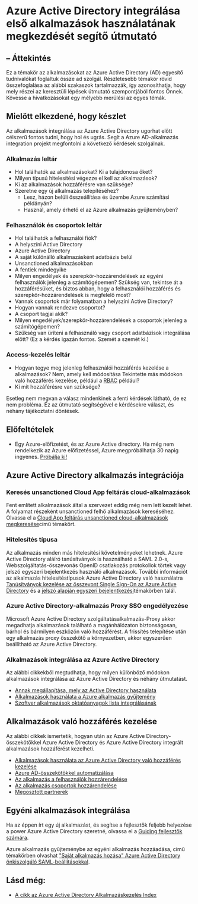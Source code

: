 <properties
   pageTitle="Azure Active Directory integrálása az alkalmazások az első lépések útmutató |}  Microsoft Azure"
   description="Ez a cikk lépések útmutató letöltése az Azure Active Directory (AD) integrálása helyszíni alkalmazások, és a felhő alkalmazások."
   services="active-directory"
   documentationCenter=""
   authors="ihenkel"
   manager="femila"
   editor=""/>

   <tags
      ms.service="active-directory"
      ms.devlang="na"
      ms.topic="article"
      ms.tgt_pltfrm="na"
      ms.workload="identity"
      ms.date="02/09/2016"
      ms.author="inhenk"/>

# <a name="integrating-azure-active-directory-with-applications-getting-started-guide"></a>Azure Active Directory integrálása első alkalmazások használatának megkezdését segítő útmutató
## <a name="overview"></a>– Áttekintés
Ez a témakör az alkalmazásokat az Azure Active Directory (AD) egyesítő tudnivalókat foglaltuk össze ad szolgál. Részletesebb témakör rövid összefoglalása az alábbi szakaszok tartalmazzák, így azonosíthatja, hogy mely részei az keresztüli lépések útmutató szempontjából fontos Önnek.  Kövesse a hivatkozásokat egy mélyebb merülési az egyes témák.

## <a name="before-you-begin-take-inventory"></a>Mielőtt elkezdené, hogy készlet
Az alkalmazások integrálása az Azure Active Directory ugorhat előtt célszerű fontos tudni, hogy hol és ugrás.  Segít a Azure AD-alkalmazás integration projekt megfontolni a következő kérdések szolgálnak.

### <a name="application-inventory"></a>Alkalmazás leltár
- Hol találhatók az alkalmazásokat? Ki a tulajdonosa őket?
- Milyen típusú hitelesítési végezze el kell az alkalmazások?
- Ki az alkalmazások hozzáférésre van szüksége?
- Szeretne egy új alkalmazás telepítéséhez?
  - Lesz, házon belüli összeállítása és üzembe Azure számítási példányán?
  - Használ, amely érhető el az Azure alkalmazás gyűjteményben?

### <a name="user-and-group-inventory"></a>Felhasználók és csoportok leltár
- Hol találhatók a felhasználói fiók?
 - A helyszíni Active Directory
 - Azure Active Directory
 - A saját különálló alkalmazásként adatbázis belül
 - Unsanctioned alkalmazásokban
 - A fentiek mindegyike
- Milyen engedélyek és szerepkör-hozzárendelések az egyéni felhasználók jelenleg a számítógépemen? Szükség van, tekintse át a hozzáférésüket, és biztos abban, hogy a felhasználói hozzáférés és szerepkör-hozzárendelések is megfelelő most?
- Vannak csoportok már folyamatban a helyszíni Active Directory?
 - Hogyan vannak rendezve csoportot?
 - A csoport tagjai akik?
 - Milyen engedélyek/szerepkör-hozzárendelések a csoportok jelenleg a számítógépemen?
- Szükség van üríteni a felhasználó vagy csoport adatbázisok integrálása előtt?  (Ez a kérdés igazán fontos. Szemét a szemét ki.)

### <a name="access-management-inventory"></a>Access-kezelés leltár
- Hogyan tegye meg jelenleg felhasználói hozzáférés kezelése a alkalmazások? Nem, amely kell módosítása  Tekintette más módokon való hozzáférés kezelése, például a [RBAC](role-based-access-control-configure.md) például?
- Ki mit hozzáférésre van szüksége?

Esetleg nem megvan a válasz mindenkinek a fenti kérdések látható, de ez nem probléma.  Ez az útmutató segítségével e kérdésekre választ, és néhány tájékoztatni döntések.

## <a name="prerequisites"></a>Előfeltételek
- Egy Azure-előfizetést, és az Azure Active directory.  Ha még nem rendelkezik az Azure előfizetéssel, Azure megpróbálhatja 30 napig ingyenes. [Próbálja ki!](https://azure.microsoft.com/trial/get-started-active-directory/)

## <a name="application-integration-with-azure-ad"></a>Azure Active Directory alkalmazás integrációja
### <a name="finding-unsanctioned-cloud-applications-with-cloud-app-discovery"></a>Keresés unsanctioned Cloud App feltárás cloud-alkalmazások
Fent említett alkalmazások által a szervezet eddig még nem lett kezelt lehet.  A folyamat részeként unsanctioned felhő alkalmazások kereséséhez. Olvassa el a [Cloud App feltárás unsanctioned cloud-alkalmazások megkeresése](active-directory-cloudappdiscovery-whatis.md)című témakört.

### <a name="authentication-types"></a>Hitelesítés típusa
Az alkalmazás minden más hitelesítési követelményeket lehetnek. Azure Active Directory aláíró tanúsítványok is használható a SAML 2.0-s, Webszolgáltatás-összevonás OpenID csatlakozás protokollok törtek vagy jelszó egyszeri bejelentkezés használó alkalmazások. További információt az alkalmazás hitelesítéstípusok Azure Active Directory való használatra [Tanúsítványok kezelése az összevont Single Sign-On az Azure Active Directory](active-directory-sso-certs.md) és a [jelszó alapján egyszeri bejelentkezési](active-directory-appssoaccess-whatis.md)témakörben talál.

### <a name="enabling-sso-with-azure-ad-app-proxy"></a>Azure Active Directory-alkalmazás Proxy SSO engedélyezése
Microsoft Azure Active Directory szolgáltatásalkalmazás-Proxy akkor megadhatja alkalmazások található a magánhálózaton biztonságosan, bárhol és bármilyen eszközön való hozzáférést. A frissítés telepítése után egy alkalmazás proxy összekötő a környezetben, akkor egyszerűen beállítható az Azure Active Directory.

### <a name="integrating-applications-with-azure-ad"></a>Alkalmazások integrálása az Azure Active Directory
Az alábbi cikkekből megtudhatja, hogy milyen különböző módokon alkalmazások integrálása az Azure Active Directory és néhány útmutatást.

- [Annak megállapítása, mely az Active Directory használata](active-directory-administer.md)
- [Alkalmazások használata a Azure alkalmazás gyűjtemény](active-directory-appssoaccess-whatis.md)
- [Szoftver alkalmazások oktatóanyagok lista integrálásának](active-directory-saas-tutorial-list.md)

## <a name="managing-access-to-applications"></a>Alkalmazások való hozzáférés kezelése
Az alábbi cikkek ismertetik, hogyan után az Azure Active Directory-összekötőkkel Azure Active Directory és Azure Active Directory integrált alkalmazások hozzáférést kezelheti.

- [Alkalmazások használata az Azure Active Directory való hozzáférés kezelése](active-directory-managing-access-to-apps.md)
- [Azure AD-összekötőkkel automatizálása](active-directory-saas-app-provisioning.md)
- [Az alkalmazás a felhasználók hozzárendelése](active-directory-applications-guiding-developers-assigning-users.md)
- [Az alkalmazás csoportok hozzárendelése](active-directory-applications-guiding-developers-assigning-groups.md)
- [Megosztott partnerek](active-directory-sharing-accounts.md)

## <a name="integrating-custom-applications"></a>Egyéni alkalmazások integrálása
Ha az éppen írt egy új alkalmazást, és segítse a fejlesztők feljebb helyezése a power Azure Active Directory szeretné, olvassa el a [Guiding fejlesztők számára](active-directory-applications-guiding-developers-for-lob-applications.md).

Azure alkalmazás gyűjteménybe az egyéni alkalmazás hozzáadása, című témakörben olvashat ["Saját alkalmazás hozása" Azure Active Directory önkiszolgáló SAML-beállításokkal](http://blogs.technet.com/b/ad/archive/2015/06/17/bring-your-own-app-with-azure-ad-self-service-saml-configuration-gt-now-in-preview.aspx).

## <a name="see-also"></a>Lásd még:

- [A cikk az Azure Active Directory Alkalmazáskezelés Index](active-directory-apps-index.md)
